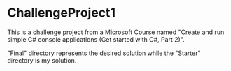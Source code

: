 # ChallengeProject1

This is a challenge project from a Microsoft Course named "Create and run simple C# console applications (Get started with C#, Part 2)".

"Final" directory represents the desired solution while the "Starter" directory is my solution.
